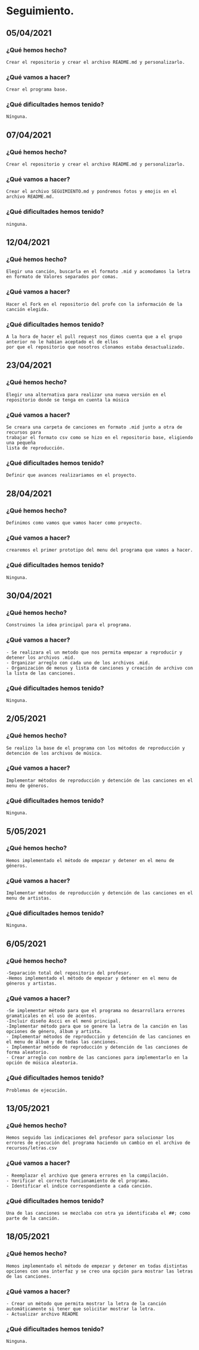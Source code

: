 # Seguimiento. 

## 05/04/2021
### ¿Qué hemos hecho? 
	Crear el repositorio y crear el archivo README.md y personalizarlo.

### ¿Qué vamos a hacer? 
	Crear el programa base. 
  
### ¿Qué dificultades hemos tenido? 
  	Nínguna.

## 07/04/2021
### ¿Qué hemos hecho? 
	Crear el repositorio y crear el archivo README.md y personalizarlo.

### ¿Qué vamos a hacer? 
	Crear el archivo SEGUIMIENTO.md y pondremos fotos y emojis en el archivo README.md.	

### ¿Qué dificultades hemos tenido? 
	ninguna.

## 12/04/2021
### ¿Qué hemos hecho? 
	Elegir una canción, buscarla en el formato .mid y acomodamos la letra en formato de Valores separados por comas.

### ¿Qué vamos a hacer? 
	Hacer el Fork en el repositorio del profe con la información de la canción elegida.

### ¿Qué dificultades hemos tenido? 
	A la hora de hacer el pull request nos dimos cuenta que a el grupo anterior no le habían aceptado el de ellos 
	por que el repositorio que nosotros clonamos estaba desactualizado. 

## 23/04/2021
### ¿Qué hemos hecho? 
	Elegir una alternativa para realizar una nueva versión en el repositorio donde se tenga en cuenta la música

### ¿Qué vamos a hacer? 
	Se creara una carpeta de canciones en formato .mid junto a otra de recursos para
	trabajar el formato csv como se hizo en el repositorio base, eligiendo una pequeña
	lista de reproducción.

### ¿Qué dificultades hemos tenido? 
	Definir que avances realizariamos en el proyecto.

## 28/04/2021
### ¿Qué hemos hecho? 
	Definimos como vamos que vamos hacer como proyecto.

### ¿Qué vamos a hacer? 
	crearemos el primer prototipo del menu del programa que vamos a hacer.

### ¿Qué dificultades hemos tenido? 
	Ninguna.


## 30/04/2021
### ¿Qué hemos hecho? 
	Construimos la idea principal para el programa.

### ¿Qué vamos a hacer? 
	- Se realizara el un metodo que nos permita empezar a reproducir y detener los archivos .mid.
	- Organizar arreglo con cada uno de los archivos .mid.
	- Organización de menus y lista de canciones y creación de archivo con la lista de las canciones.

### ¿Qué dificultades hemos tenido? 
	Ninguna.

## 2/05/2021
### ¿Qué hemos hecho? 
	Se realizo la base de el programa con los métodos de reproducción y detención de los archivos de música.

### ¿Qué vamos a hacer? 
	Implementar métodos de reproducción y detención de las canciones en el menu de géneros.

### ¿Qué dificultades hemos tenido? 
	Ninguna.

## 5/05/2021
### ¿Qué hemos hecho? 
	Hemos implementado el método de empezar y detener en el menu de géneros.

### ¿Qué vamos a hacer? 
	Implementar métodos de reproducción y detención de las canciones en el menu de artistas.

### ¿Qué dificultades hemos tenido? 
	Ninguna.

## 6/05/2021
### ¿Qué hemos hecho? 
	-Separación total del repositorio del profesor.
	-Hemos implementado el método de empezar y detener en el menu de géneros y artistas.

### ¿Qué vamos a hacer? 
	-Se implementar método para que el programa no desarrollara errores gramaticales en el uso de acentos. 
	-Incluir diseño Ascci en el menú principal.
	-Implementar método para que se genere la letra de la canción en las opciones de género, álbum y artista.
	- Implementar métodos de reproducción y detención de las canciones en el menu de álbum y de todas las canciones.
	- Implementar método de reproducción y detención de las canciones de forma aleatorio.
	- Crear arreglo con nombre de las canciones para implementarlo en la opción de música aleatoria. 

### ¿Qué dificultades hemos tenido? 
	Problemas de ejecución.

## 13/05/2021
### ¿Qué hemos hecho? 
	Hemos seguido las indicaciones del profesor para solucionar los errores de ejecución del programa haciendo un cambio en el archivo de recursos/letras.csv

### ¿Qué vamos a hacer? 
	- Reemplazar el archivo que genera errores en la compilación.
	- Verificar el correcto funcionamiento de el programa.
	- Identificar el indice correspondiente a cada canción. 

### ¿Qué dificultades hemos tenido? 
	Una de las canciones se mezclaba con otra ya identificaba el ##; como parte de la canción.	

## 18/05/2021
### ¿Qué hemos hecho? 
	Hemos implementado el método de empezar y detener en todas distintas opciones con una interfaz y se creo una opción para mostrar las letras de las canciones.

### ¿Qué vamos a hacer? 
	- Crear un método que permita mostrar la letra de la canción automáticamente si tener que solicitar mostrar la letra.
	- Actualizar archivo README

### ¿Qué dificultades hemos tenido? 
	Ninguna.

